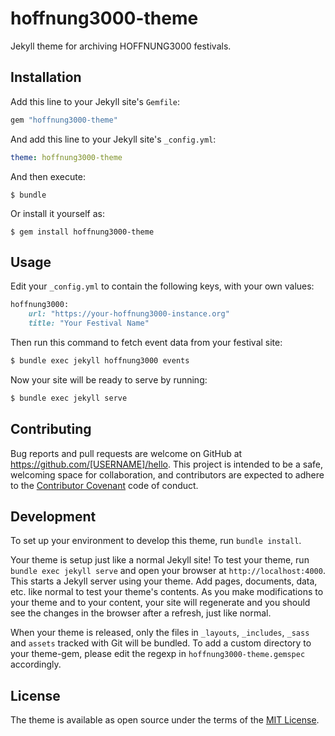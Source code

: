 # hoffnung3000-theme

Jekyll theme for archiving HOFFNUNG3000 festivals.

## Installation

Add this line to your Jekyll site's `Gemfile`:

```ruby
gem "hoffnung3000-theme"
```

And add this line to your Jekyll site's `_config.yml`:

```yaml
theme: hoffnung3000-theme
```

And then execute:

    $ bundle

Or install it yourself as:

    $ gem install hoffnung3000-theme

## Usage

Edit your `_config.yml` to contain the following keys, with your own values:

```ruby
hoffnung3000:
    url: "https://your-hoffnung3000-instance.org"
    title: "Your Festival Name"
```

Then run this command to fetch event data from your festival site:

```sh
$ bundle exec jekyll hoffnung3000 events
```

Now your site will be ready to serve by running:

```sh
$ bundle exec jekyll serve
```

## Contributing

Bug reports and pull requests are welcome on GitHub at https://github.com/[USERNAME]/hello. This project is intended to be a safe, welcoming space for collaboration, and contributors are expected to adhere to the [Contributor Covenant](http://contributor-covenant.org) code of conduct.

## Development

To set up your environment to develop this theme, run `bundle install`.

Your theme is setup just like a normal Jekyll site! To test your theme, run `bundle exec jekyll serve` and open your browser at `http://localhost:4000`. This starts a Jekyll server using your theme. Add pages, documents, data, etc. like normal to test your theme's contents. As you make modifications to your theme and to your content, your site will regenerate and you should see the changes in the browser after a refresh, just like normal.

When your theme is released, only the files in `_layouts`, `_includes`, `_sass` and `assets` tracked with Git will be bundled.
To add a custom directory to your theme-gem, please edit the regexp in `hoffnung3000-theme.gemspec` accordingly.

## License

The theme is available as open source under the terms of the [MIT License](https://opensource.org/licenses/MIT).

